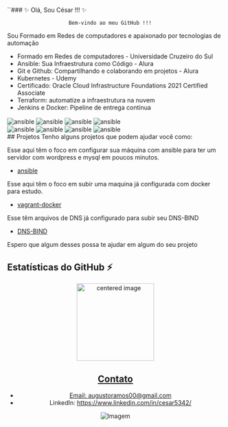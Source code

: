 ``### ✨ Olá, Sou César !!! ✨

                        Bem-vindo ao meu GitHub !!! 
Sou Formado em Redes de computadores e apaixonado por tecnologias de automação
* Formado em Redes de computadores - Universidade Cruzeiro do Sul
* Ansible: Sua Infraestrutura como Código - Alura
* Git e Github: Compartilhando e colaborando em projetos - Alura
* Kubernetes - Udemy
* Certificado: Oracle Cloud Infrastructure Foundations 2021 Certified Associate
* Terraform: automatize a infraestrutura na nuvem
* Jenkins e Docker: Pipeline de entrega continua
  



<div style="display: inline">
  <img align="center" alt="ansible" src="https://www.vectorlogo.zone/logos/ansible/ansible-ar21.svg"/>
  <img align="center" alt="ansible" src="https://www.vectorlogo.zone/logos/github/github-ar21.svg"/>
   <img align="center" alt="ansible" src="https://www.vectorlogo.zone/logos/kubernetes/kubernetes-ar21.svg"/>
  <img align="center" alt="ansible" src="https://www.vectorlogo.zone/logos/oracle/oracle-ar21.svg"/
</div><br/>

<div style="display: inline">
  <img align="center" alt="ansible" src="https://www.vectorlogo.zone/logos/vagrantup/vagrantup-ar21.svg"/>
  <img align="center" alt="ansible" src="https://www.vectorlogo.zone/logos/terraformio/terraformio-ar21.svg"/>
  <img align="center" alt="ansible" src="https://www.vectorlogo.zone/logos/docker/docker-ar21.svg"/>
  <img align="center" alt="ansible" src="https://www.vectorlogo.zone/logos/linux/linux-ar21.svg"/>
</div><br/>
## Projetos
Tenho alguns projetos que podem ajudar você como:

Esse aqui têm o foco em configurar sua máquina com ansible para ter um servidor com wordpress e mysql
em poucos minutos.
- [ansible ](https://github.com/cesarkamize/ansible-wordpress-mysql)

Esse aqui têm o foco em subir uma maquina já configurada com docker para estudo.   
- [vagrant-docker](https://github.com/cesarkamize/vagrant-docker)

Esse têm arquivos de DNS já configurado para subir seu DNS-BIND 
- [DNS-BIND](https://github.com/cesarkamize/DNS-BIND)

Espero que algum desses possa te ajudar em algum do seu projeto

## Estatísticas do GitHub ⚡
<div>
  <a href="https://github.com/cesar-deploy">
  <center>
    <img height="180em" src="https://github-readme-stats.vercel.app/api?username=cesar-deploy&show_icons=true&theme=radical&include_all_commits=true&count_private=true" alt="centered image">
  </center>
  <center>  

## Contato

- Email: augustoramos00@gmail.com
- LinkedIn: https://www.linkedin.com/in/cesar5342/

![Imagem](https://avatars.githubusercontent.com/u/103154063?v=4)
